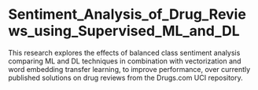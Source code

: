 # Sentiment_Analysis_of_Drug_Reviews_using_Supervised_ML_and_DL
This research explores the effects of balanced class sentiment analysis comparing ML and DL techniques in combination with vectorization and word embedding transfer learning, to improve performance, over currently published solutions on drug reviews from the Drugs.com UCI repository.
